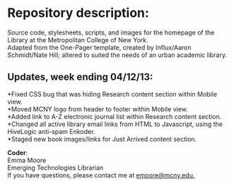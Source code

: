 Repository description:
======================
Source code, stylesheets, scripts, and images for the homepage of the Library at the Metropolitan College of New York.  
Adapted from the One-Pager template, created by Influx/Aaron Schmidt/Nate Hill; altered to suited the needs of an 
urban academic library.

Updates, week ending 04/12/13:
-----------------------------
*Fixed CSS bug that was hiding Research content section within Mobile view.  
*Moved MCNY logo from header to footer within Mobile view.  
*Added link to A-Z electronic journal list within Research content section.  
*Changed all active library email links from HTML to Javascript, using the HiveLogic anti-spam Enkoder.  
*Staged new book images/links for Just Arrived content section.  


**Coder**:  
Emma Moore  
Emerging Technologies Librarian  
If you have questions, please contact me at [emoore@mcny.edu.](mailto:emoore@mcny.edu)
